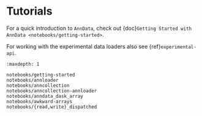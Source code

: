 # Tutorials

For a quick introduction to `AnnData`, check out {doc}`Getting Started with AnnData <notebooks/getting-started>`.

For working with the experimental data loaders also see {ref}`experimental-api`.

```{toctree}
:maxdepth: 1

notebooks/getting-started
notebooks/annloader
notebooks/anncollection
notebooks/anncollection-annloader
notebooks/anndata_dask_array
notebooks/awkward-arrays
notebooks/{read,write}_dispatched
```
